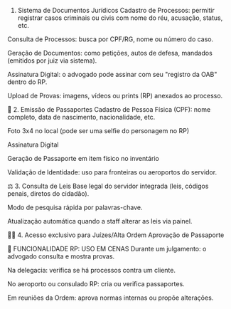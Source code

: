 1. Sistema de Documentos Jurídicos
Cadastro de Processos: permitir registrar casos criminais ou civis com nome do réu, acusação, status, etc.

Consulta de Processos: busca por CPF/RG, nome ou número do caso.

Geração de Documentos: como petições, autos de defesa, mandados (emitidos por juiz via sistema).

Assinatura Digital: o advogado pode assinar com seu "registro da OAB" dentro do RP.

Upload de Provas: imagens, vídeos ou prints (RP) anexados ao processo.

🛂 2. Emissão de Passaportes
Cadastro de Pessoa Física (CPF): nome completo, data de nascimento, nacionalidade, etc.

Foto 3x4 no local (pode ser uma selfie do personagem no RP)

Assinatura Digital

Geração de Passaporte em item físico no inventário

Validação de Identidade: uso para fronteiras ou aeroportos do servidor.

⚖️ 3. Consulta de Leis
Base legal do servidor integrada (leis, códigos penais, diretos do cidadão).

Modo de pesquisa rápida por palavras-chave.

Atualização automática quando a staff alterar as leis via painel.


🧑‍⚖️ 4. Acesso exclusivo para Juízes/Alta Ordem
Aprovação de Passaporte



💼 FUNCIONALIDADE RP: USO EM CENAS
Durante um julgamento: o advogado consulta e mostra provas.

Na delegacia: verifica se há processos contra um cliente.

No aeroporto ou consulado RP: cria ou verifica passaportes.

Em reuniões da Ordem: aprova normas internas ou propõe alterações.

